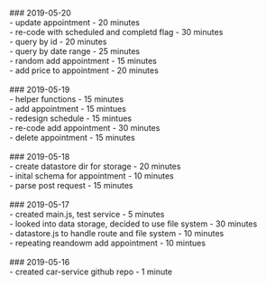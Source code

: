 <br />
### 2019-05-20<br />
- update appointment - 20 minutes<br />
- re-code with scheduled and completd flag - 30 minutes<br />
- query by id - 20 minutes<br />
- query by date range - 25 minutes<br />
- random add appointment - 15 minutes<br />
- add price to appointment - 20 minutes<br />
<br />
### 2019-05-19<br />
-  helper functions - 15 minutes<br />
-  add appointment - 15 mintues<br />
-  redesign schedule - 15 mintues<br />
-  re-code add appointment - 30 minutes<br />
-  delete appointment - 15 minutes <br />
<br />
### 2019-05-18<br />
-  create datastore dir for storage - 20 minutes<br />
-  inital schema for appointment - 10 minutes<br />
-  parse post request - 15 minutes<br />
<br />
### 2019-05-17<br />
-  created main.js, test service - 5 minutes<br />
-  looked into data storage, decided to use file system - 30 minutes<br />
-  datastore.js to handle route and file system - 10 minutes<br />
-  repeating reandowm add appointment - 10 mintues<br />
<br />
### 2019-05-16<br />
-  created car-service github repo - 1 minute<br />

